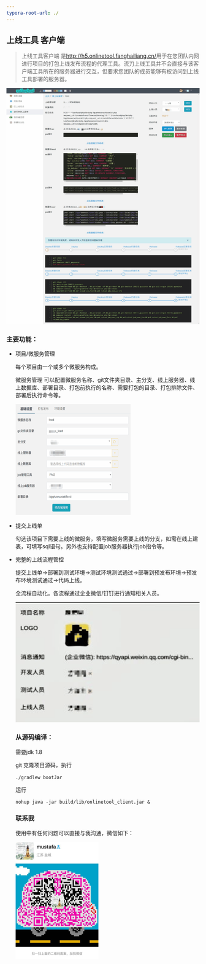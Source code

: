 ```yaml
---
typora-root-url: ./
---
```


## 上线工具 客户端

> 上线工具客户端 是[<http://h5.onlinetool.fanghailiang.cn/>](流刀上线工具)用于在您团队内网进行项目的打包上线发布流程的代理工具。流刀上线工具并不会直接与该客户端工具所在的服务器进行交互，但要求您团队的成员能够有权访问到上线工具部署的服务器。

![线上部署](/doc/演示.gif)

### 主要功能：

- 项目/微服务管理

  每个项目由一个或多个微服务构成。

  微服务管理 可以配置微服务名称、git文件夹目录、主分支、线上服务器、线上数据库、部署目录、打包前执行的名称、需要打包的目录、打包排除文件、部署后执行命令等。

  ![微服务配置](/doc/微服务配置.gif)

- 提交上线单

  勾选该项目下需要上线的微服务，填写微服务需要上线的分支，如需在线上建表，可填写sql语句。另外也支持配置job服务器执行job指令等。

- 完整的上线流程管控

  提交上线单->部署到测试环境->测试环境测试通过->部署到预发布环境->预发布环境测试通过->代码上线。

  全流程自动化。各流程通过企业微信/钉钉进行通知相关人员。

  ![流程管控](/doc/流程管控.gif)

  

  ### 从源码编译：

  需要jdk 1.8

  git 克隆项目源码，执行

  ```
  ./gradlew bootJar
  ```

  运行

  ```
  nohup java -jar build/lib/onlinetool_client.jar &
  ```

  ### 联系我

  使用中有任何问题可以直接与我沟通，微信如下：

  ![加我微信](/doc/加我微信.png)

  